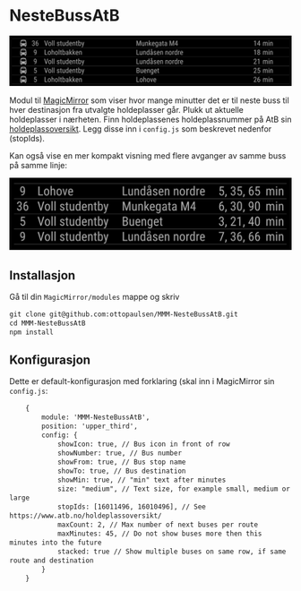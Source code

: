 # NesteBussAtB

![Screenshot](doc/Screenshot-MMM-NesteBussAtB.png)

Modul til [MagicMirror](https://github.com/MichMich/MagicMirror/) som viser hvor mange minutter det er til neste buss til hver destinasjon fra utvalgte holdeplasser går. Plukk ut aktuelle holdeplasser i nærheten. Finn holdeplassenes holdeplassnummer på AtB sin [holdeplassoversikt](https://www.atb.no/holdeplassoversikt/). Legg disse inn i `config.js` som beskrevet nedenfor (stopIds).

Kan også vise en mer kompakt visning med flere avganger av samme buss på samme linje:

![Screenshot stacked](doc/Screenshot-MMM-NesteBussAtB-Stacked.png)

## Installasjon

Gå til din `MagicMirror/modules` mappe og skriv

    git clone git@github.com:ottopaulsen/MMM-NesteBussAtB.git
    cd MMM-NesteBussAtB
    npm install


## Konfigurasjon

Dette er default-konfigurasjon med forklaring (skal inn i MagicMirror sin `config.js`:

        {
            module: 'MMM-NesteBussAtB',
            position: 'upper_third',
            config: {
                showIcon: true, // Bus icon in front of row
                showNumber: true, // Bus number
                showFrom: true, // Bus stop name
                showTo: true, // Bus destination
                showMin: true, // "min" text after minutes
                size: "medium", // Text size, for example small, medium or large
                stopIds: [16011496, 16010496], // See https://www.atb.no/holdeplassoversikt/
                maxCount: 2, // Max number of next buses per route
                maxMinutes: 45, // Do not show buses more then this minutes into the future
                stacked: true // Show multiple buses on same row, if same route and destination       
            }
        }
